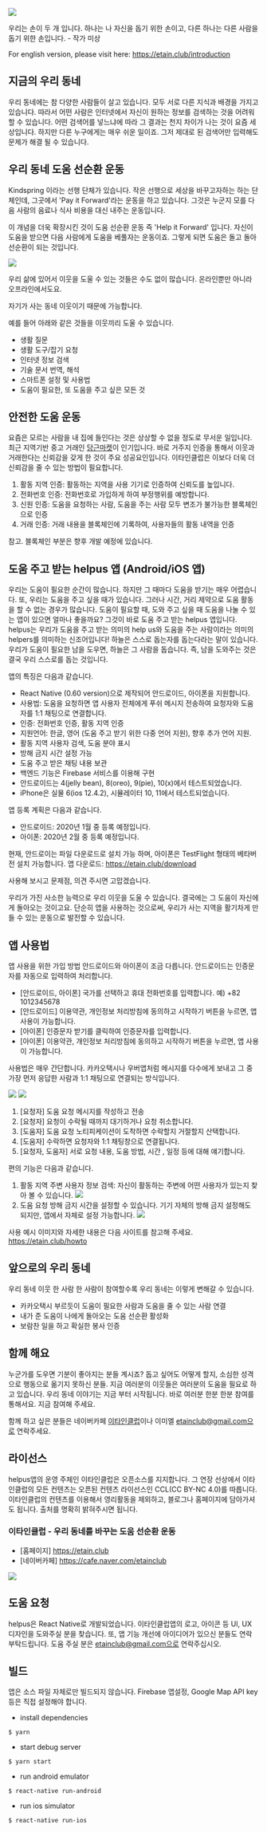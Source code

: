 ![](https://cafeptthumb-phinf.pstatic.net/MjAxOTAzMDFfMTAx/MDAxNTUxMzcwNDQyMDE3.ZJFrXIfFr4_pC23QAzZN20W4iPfOrVFzlFsRMBTwGaog.4cFGWLp_2scDrIC2slj4-jLTUUXJBjA_JU9WKfRd7Iog.JPEG.etainclub/Zskj99Ky2UEeKnigNyJbzko7dF8ZFrtSKp8KZGvhNkXMR8Q5FcEEgFCkqW6qYcXcdsN8HDRSWRq8Gt1yQbKymv4ziBZjtvf6CPXngteaNfvz9BM3buH8.jpg?type=w740)

우리는 손이 두 개 입니다. 하나는 나 자신을 돕기 위한 손이고, 다른 하나는 다른 사람을 돕기 위한 손입니다. - 작가 미상

For english version, please visit here:
https://etain.club/introduction

## 지금의 우리 동네

우리 동네에는 참 다양한 사람들이 살고 있습니다. 
모두 서로 다른 지식과 배경을 가지고 있습니다. 
따라서 어떤 사람은 인터넷에서 자신이 원하는 정보를 검색하는 것을 어려워할 수 있습니다. 
어떤 검색어를 넣느냐에 따라 그 결과는 천지 차이가 나는 것이 요즘 세상입니다. 
하지만 다른 누구에게는 매우 쉬운 일이죠. 
그저 제대로 된 검색어만 입력해도 문제가 해결 될 수 있습니다. 

## 우리 동네 도움 선순환 운동
Kindspring 이라는 선행 단체가 있습니다. 작은 선행으로 세상을 바꾸고자하는 하는 단체인데, 그곳에서 'Pay it Forward'라는 운동을 하고 있습니다. 그것은 누군지 모를 다음 사람의 음료나 식사 비용을 대신 내주는 운동입니다.

이 개념을 더욱 확장시킨 것이 도움 선순환 운동 즉 'Help it Forward' 입니다. 자신이 도움을 받으면 다음 사람에게 도움을 베풀자는 운동이죠. 그렇게 되면 도움은 돌고 돌아 선순환이 되는 것입니다.

![](https://etain.club/static/media/kindspring.64690f60.png)

우리 삶에 있어서 이웃을 도울 수 있는 것들은 수도 없이 많습니다. 온라인뿐만 아니라 오프라인에서도요.

자기가 사는 동네 이웃이기 때문에 가능합니다.

예를 들어 아래와 같은 것들을 이웃끼리 도울 수 있습니다.

- 생활 질문
- 생활 도구/잡기 요청
- 인터넷 정보 검색
- 기술 문서 번역, 해석
- 스마트폰 설정 및 사용법
- 도움이 필요한, 또 도움을 주고 싶은 모든 것

## 안전한 도움 운동
요즘은 모르는 사람을 내 집에 들인다는 것은 상상할 수 없을 정도로 무서운 일입니다. 
최근 지역기반 중고 거래인 [당근마켓](https://www.daangn.com/)이 인기입니다. 
바로 거주지 인증을 통해서 이웃과 거래한다는 신뢰감을 갖게 한 것이 주요 성공요인입니다. 
이타인클럽은 이보다 더욱 더 신뢰감을 줄 수 있는 방법이 필요합니다. 

1. 활동 지역 인증: 활동하는 지역을 사용 기기로 인증하여 신뢰도를 높입니다.
2. 전화번호 인증: 전화번호로 가입하게 하여 부정행위를 예방합니다.
3. 신원 인증: 도움을 요청하는 사람, 도움을 주는 사람 모두 변조가 불가능한 블록체인으로 인증
4. 거래 인증: 거래 내용을 블록체인에 기록하여, 사용자들의 활동 내역을 인증

참고. 블록체인 부분은 향후 개발 예정에 있습니다.

## 도움 주고 받는 helpus 앱 (Android/iOS 앱) 
우리는 도움이 필요한 순간이 많습니다. 하지만 그 때마다 도움을 받기는 매우 어렵습니다.
또, 우리는 도움을 주고 싶을 때가 있습니다. 그러나 시간, 거리 제약으로 도움 활동을 할 수 없는 경우가 많습니다.
도움이 필요할 때, 도와 주고 싶을 때 도움을 나눌 수 있는 앱이 있으면 얼마나 좋을까요?
그것이 바로 도움 주고 받는 helpus 앱입니다.
helpus는 우리가 도움을 주고 받는 의미의 help us와 도움을 주는 사람이라는 의미의 helpers를 의미하는 신조어입니다!
하늘은 스스로 돕는자를 돕는다라는 말이 있습니다. 우리가 도움이 필요한 남을 도우면, 하늘은 그 사람을 돕습니다.
즉, 남을 도와주는 것은 결국 우리 스스로를 돕는 것입니다.

앱의 특징은 다음과 같습니다.
- React Native (0.60 version)으로 제작되어 안드로이드, 아이폰을 지원합니다.
- 사용법: 도움을 요청하면 앱 사용자 전체에게 푸쉬 메시지 전송하여 요청자와 도움자를 1:1 채팅으로 연결합니다.
- 인증: 전화번호 인증, 활동 지역 인증
- 지원언어: 한글, 영어 (도움 주고 받기 위한 다중 언어 지원), 향후 추가 언어 지원.
- 활동 지역 사용자 검색, 도움 분야 표시
- 방해 금지 시간 설정 가능
- 도움 주고 받은 채팅 내용 보관
- 백엔드 기능은 Firebase 서비스를 이용해 구현
- 안드로이드는 4(jelly bean), 8(oreo), 9(pie), 10(x)에서 테스트되었습니다.
- iPhone은 실물 6(ios 12.4.2), 시뮬레이터 10, 11에서 테스트되었습니다.

앱 등록 계획은 다음과 같습니다.
- 안드로이드: 2020년 1월 중 등록 예정입니다.
- 아이폰: 2020년 2월 중 등록 예정입니다.

현재, 안드로이는 파일 다운로드로 설치 가능 하며, 아이폰은 TestFlight 형태의 베타버전 설치 가능합니다.
앱 다운로드: https://etain.club/download

사용해 보시고 문제점, 의견 주시면 고맙겠습니다.

우리가 가진 사소한 능력으로 우리 이웃을 도울 수 있습니다. 결국에는 그 도움이 자신에게 돌아오는 것이고요. 단순히 앱을 사용하는 것으로써, 우리가 사는 지역을 활기차게 만들 수 있는 운동으로 발전할 수 있습니다.

## 앱 사용법
앱 사용을 위한 가입 방법
안드로이드와 아이폰이 조금 다릅니다. 안드로이드는 인증문자를 자동으로 입력하여 처리합니다.
 - [안드로이드, 아이폰] 국가를 선택하고 휴대 전화번호를 입력합니다. 예) +82 1012345678
 - [안드로이드] 이용약관, 개인정보 처리방침에 동의하고 시작하기 버튼을 누르면, 앱 사용이 가능합니다.
 - [아이폰] 인증문자 받기를 클릭하여 인증문자를 입력합니다.
 - [아이폰] 이용약관, 개인정보 처리방침에 동의하고 시작하기 버튼을 누르면, 앱 사용이 가능합니다.

사용법은 매우 간단합니다. 카카오택시나 우버앱처럼 메시지를 다수에게 보내고 그 중 가장 먼저 응답한 사람과 1:1 채팅으로 연결되는 방식입니다.

![](https://ipfs.busy.org/ipfs/QmXP6by9AL5CGUx5TwoqRCvWpowKJVxDa62t9MJxxFKR6Y)
![](https://ipfs.busy.org/ipfs/QmeqFDCYFWcTjQ3WEUJxsiFCYSFDbZNxsPgcPgvaW96vFR)

1. [요청자] 도움 요청 메시지를 작성하고 전송
2. [요청자] 요청이 수락될 때까지 대기하거나 요청 취소합니다.
3. [도움자] 도움 요청 노티피케이션이 도착하면 수락할지 거절할지 산택합니다.
4. [도움자] 수락하면 요청자와 1:1 채팅창으로 연결됩니다.
5. [요청자, 도움자] 서로 요청 내용, 도움 방법, 시간 , 일정 등에 대해 얘기합니다.

편의 기능은 다음과 같습니다.
1. 활동 지역 주변 사용자 정보 검색: 자신이 활동하는 주변에 어떤 사용자가 있는지 찾아 볼 수 있습니다. 
![](https://ipfs.busy.org/ipfs/QmW1EBSHL9wptH1JK5UHqS6wNKPbXFArrNMH7hRnqNbJ2x)
2. 도움 요청 방해 금지 시간을 설정할 수 있습니다. 기기 자체의 방해 금지 설정해도 되지만, 앱에서 자체로 설정 가능합니다.
![](https://ipfs.busy.org/ipfs/QmYXZuDcJZrEc13j3vNct2EsAigsXu6wYfxmAojydMvFy7)

사용 예시 이미지와 자세한 내용은 다음 사이트를 참고해 주세요.
https://etain.club/howto


## 앞으로의 우리 동네
우리 동네 이웃 한 사람 한 사람이 참여할수록 우리 동네는 이렇게 변해갈 수 있습니다.
- 카카오택시 부르듯이 도움이 필요한 사람과 도움을 줄 수 있는 사람 연결
- 내가 준 도움이 나에게 돌아오는 도움 선순환 활성화
- 보람찬 일을 하고 확실한 봉사 인증

## 함께 해요
누군가를 도우면 기분이 좋아지는 분들 계시죠? 
돕고 싶어도 어떻게 할지, 소심한 성격으로 행동으로 옮기지 못하신 분들. 
지금 여러분의 이웃들은 여러분의 도움을 필요로 하고 있습니다.
우리 동네 이야기는 지금 부터 시작됩니다. 
바로 여러분 한분 한분 참여를 통해서요. 지금 참여해 주세요.

함께 하고 싶은 분들은 네이버카페 [이타인클럽](https://cafe.naver.com/etainclub)이나 이미엘 etainclub@gmail.com으로 연락주세요.

## 라이선스
helpus앱의 운영 주체인 이타인클럽은 오픈소스를 지지합니다. 그 연장 선상에서 이타인클럽의 모든 컨텐츠는 오픈된 컨텐츠 라이선스인 CCL(CC BY-NC 4.0)를 따릅니다. 이타인클럽의 컨텐츠를 이용해서 영리활동을 제외하고, 블로그나 홈페이지에 담아가셔도 됩니다. 출처를 명확히 밝혀주시면 됩니다.

### 이타인클럽 - 우리 동네를 바꾸는 도움 선순환 운동
- [홈페이지] https://etain.club
- [네이버카페] https://cafe.naver.com/etainclub

![](https://cafeskthumb-phinf.pstatic.net/MjAxOTAzMDFfMjE1/MDAxNTUxMzY2ODIxNzQ3.CX5_996rr5iJdxmVsGtGn0YNtXSq7RYjtguBnfoan7gg.wWDFbMOUyKsWOPMaQMJJ4Cv4m3c9AgwzdzLBDtHTxu4g.JPEG.etainclub/occupations-professions.jpg?type=w1080)

## 도움 요청
helpus은 React Native로 개발되었습니다.
이타인클럽앱의 로고, 아이콘 등 UI, UX 디자인을 도와주실 분을 찾습니다.
또, 앱 기능 개선에 아이디어가 있으신 분들도 연락 부탁드립니다.
도움 주실 분은 etainclub@gmail.com으로 연락주십시오.

## 빌드
앱은 소스 파일 자체로만 빌드되지 않습니다. Firebase 앱설정, Google Map API key 등은 직접 설정해야 합니다.

- install dependencies
```
$ yarn
``` 
- start debug server
```
$ yarn start
```
- run android emulator
```
$ react-native run-android
```
- run ios simulator
```
$ react-native run-ios
```
